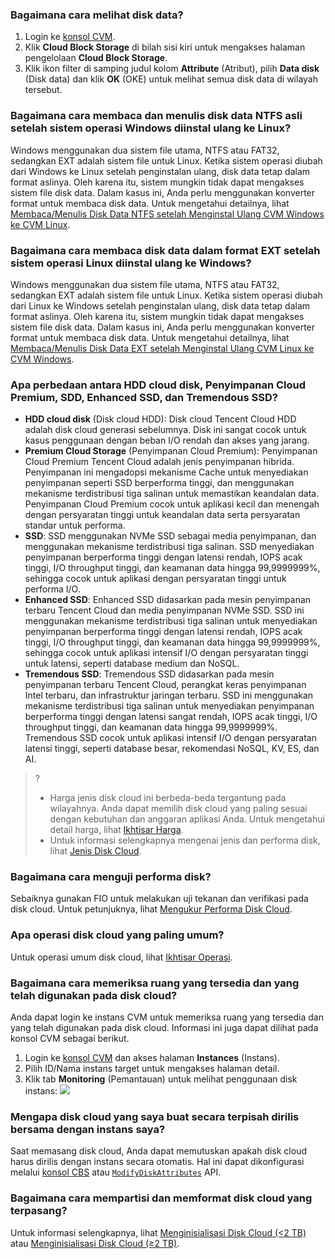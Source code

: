 ### Bagaimana cara melihat disk data?
1. Login ke [konsol CVM](https://console.cloud.tencent.com/cvm).
2. Klik **Cloud Block Storage** di bilah sisi kiri untuk mengakses halaman pengelolaan **Cloud Block Storage**.
3. Klik ikon filter di samping judul kolom **Attribute** (Atribut), pilih **Data disk** (Disk data) dan klik **OK** (OKE) untuk melihat semua disk data di wilayah tersebut.

### Bagaimana cara membaca dan menulis disk data NTFS asli setelah sistem operasi Windows diinstal ulang ke Linux?
Windows menggunakan dua sistem file utama, NTFS atau FAT32, sedangkan EXT adalah sistem file untuk Linux. Ketika sistem operasi diubah dari Windows ke Linux setelah penginstalan ulang, disk data tetap dalam format aslinya. Oleh karena itu, sistem mungkin tidak dapat mengakses sistem file disk data. Dalam kasus ini, Anda perlu menggunakan konverter format untuk membaca disk data. Untuk mengetahui detailnya, lihat [Membaca/Menulis Disk Data NTFS setelah Menginstal Ulang CVM Windows ke CVM Linux](https://intl.cloud.tencent.com/document/product/213/3857).

### Bagaimana cara membaca disk data dalam format EXT setelah sistem operasi Linux diinstal ulang ke Windows?
Windows menggunakan dua sistem file utama, NTFS atau FAT32, sedangkan EXT adalah sistem file untuk Linux. Ketika sistem operasi diubah dari Linux ke Windows setelah penginstalan ulang, disk data tetap dalam format aslinya. Oleh karena itu, sistem mungkin tidak dapat mengakses sistem file disk data. Dalam kasus ini, Anda perlu menggunakan konverter format untuk membaca disk data. Untuk mengetahui detailnya, lihat [Membaca/Menulis Disk Data EXT setelah Menginstal Ulang CVM Linux ke CVM Windows](https://intl.cloud.tencent.com/document/product/213/3856).

### Apa perbedaan antara HDD cloud disk, Penyimpanan Cloud Premium, SDD, Enhanced SSD, dan Tremendous SSD?

- **HDD cloud disk** (Disk cloud HDD): Disk cloud Tencent Cloud HDD adalah disk cloud generasi sebelumnya. Disk ini sangat cocok untuk kasus penggunaan dengan beban I/O rendah dan akses yang jarang.
- **Premium Cloud Storage** (Penyimpanan Cloud Premium): Penyimpanan Cloud Premium Tencent Cloud adalah jenis penyimpanan hibrida. Penyimpanan ini mengadopsi mekanisme Cache untuk menyediakan penyimpanan seperti SSD berperforma tinggi, dan menggunakan mekanisme terdistribusi tiga salinan untuk memastikan keandalan data. Penyimpanan Cloud Premium cocok untuk aplikasi kecil dan menengah dengan persyaratan tinggi untuk keandalan data serta persyaratan standar untuk performa.
- **SSD**: SSD menggunakan NVMe SSD sebagai media penyimpanan, dan menggunakan mekanisme terdistribusi tiga salinan. SSD menyediakan penyimpanan berperforma tinggi dengan latensi rendah, IOPS acak tinggi, I/O throughput tinggi, dan keamanan data hingga 99,9999999%, sehingga cocok untuk aplikasi dengan persyaratan tinggi untuk performa I/O.
- **Enhanced SSD**: Enhanced SSD didasarkan pada mesin penyimpanan terbaru Tencent Cloud dan media penyimpanan NVMe SSD. SSD ini menggunakan mekanisme terdistribusi tiga salinan untuk menyediakan penyimpanan berperforma tinggi dengan latensi rendah, IOPS acak tinggi, I/O throughput tinggi, dan keamanan data hingga 99,9999999%, sehingga cocok untuk aplikasi intensif I/O dengan persyaratan tinggi untuk latensi, seperti database medium dan NoSQL.
- **Tremendous SSD**: Tremendous SSD didasarkan pada mesin penyimpanan terbaru Tencent Cloud, perangkat keras penyimpanan Intel terbaru, dan infrastruktur jaringan terbaru. SSD ini menggunakan mekanisme terdistribusi tiga salinan untuk menyediakan penyimpanan berperforma tinggi dengan latensi sangat rendah, IOPS acak tinggi, I/O throughput tinggi, dan keamanan data hingga 99,9999999%. Tremendous SSD cocok untuk aplikasi intensif I/O dengan persyaratan latensi tinggi, seperti database besar, rekomendasi NoSQL, KV, ES, dan AI.

>?
>- Harga jenis disk cloud ini berbeda-beda tergantung pada wilayahnya. Anda dapat memilih disk cloud yang paling sesuai dengan kebutuhan dan anggaran aplikasi Anda. Untuk mengetahui detail harga, lihat [Ikhtisar Harga](https://intl.cloud.tencent.com/document/product/362/2413).
>- Untuk informasi selengkapnya mengenai jenis dan performa disk, lihat [Jenis Disk Cloud](https://intl.cloud.tencent.com/document/product/362/31636).
>

### Bagaimana cara menguji performa disk?
Sebaiknya gunakan FIO untuk melakukan uji tekanan dan verifikasi pada disk cloud. Untuk petunjuknya, lihat [Mengukur Performa Disk Cloud](https://intl.cloud.tencent.com/document/product/362/6741).

### Apa operasi disk cloud yang paling umum?
Untuk operasi umum disk cloud, lihat [Ikhtisar Operasi](https://intl.cloud.tencent.com/document/product/362/33140).

### Bagaimana cara memeriksa ruang yang tersedia dan yang telah digunakan pada disk cloud?
Anda dapat login ke instans CVM untuk memeriksa ruang yang tersedia dan yang telah digunakan pada disk cloud. Informasi ini juga dapat dilihat pada konsol CVM sebagai berikut.
1. Login ke [konsol CVM](https://console.cloud.tencent.com/cvm/instance/index) dan akses halaman **Instances** (Instans).
2. Pilih ID/Nama instans target untuk mengakses halaman detail.
3. Klik tab **Monitoring** (Pemantauan) untuk melihat penggunaan disk instans:
![](https://main.qcloudimg.com/raw/25270ae80b513d497527a0e9f2af1bac.png)

### Mengapa disk cloud yang saya buat secara terpisah dirilis bersama dengan instans saya?
Saat memasang disk cloud, Anda dapat memutuskan apakah disk cloud harus dirilis dengan instans secara otomatis. Hal ini dapat dikonfigurasi melalui [konsol CBS](https://console.cloud.tencent.com/cvm/cbs/index) atau [`ModifyDiskAttributes`](https://intl.cloud.tencent.com/document/product/362/15659) API.

### Bagaimana cara mempartisi dan memformat disk cloud yang terpasang?
Untuk informasi selengkapnya, lihat [Menginisialisasi Disk Cloud (<2 TB)](https://intl.cloud.tencent.com/document/product/362/31597) atau [Menginisialisasi Disk Cloud (≥2 TB)](https://intl.cloud.tencent.com/document/product/362/31598).




